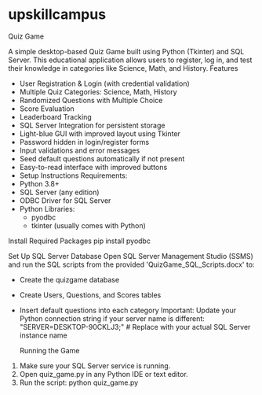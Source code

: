 # upskillcampus
Quiz Game


A simple desktop-based Quiz Game built using Python (Tkinter) and SQL Server. This educational application allows users to register, log in, and test their knowledge in categories like Science, Math, and History.
Features
- User Registration & Login (with credential validation)
- Multiple Quiz Categories: Science, Math, History
- Randomized Questions with Multiple Choice
- Score Evaluation
- Leaderboard Tracking
- SQL Server Integration for persistent storage
- Light-blue GUI with improved layout using Tkinter
- Password hidden in login/register forms
- Input validations and error messages
- Seed default questions automatically if not present
- Easy-to-read interface with improved buttons
- 
  Setup Instructions
Requirements:
- Python 3.8+
- SQL Server (any edition)
- ODBC Driver for SQL Server
- Python Libraries:
  - pyodbc
  - tkinter (usually comes with Python)
    
Install Required Packages
pip install pyodbc

Set Up SQL Server Database
Open SQL Server Management Studio (SSMS) and run the SQL scripts from the provided 'QuizGame_SQL_Scripts.docx' to:
- Create the quizgame database
- Create Users, Questions, and Scores tables
- Insert default questions into each category
Important: Update your Python connection string if your server name is different:
"SERVER=DESKTOP-90CKLJ3;"  # Replace with your actual SQL Server instance name

  Running the Game
1. Make sure your SQL Server service is running.
2. Open quiz_game.py in any Python IDE or text editor.
3. Run the script:
   python quiz_game.py


